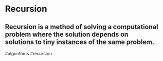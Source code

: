 
# Recursion
 
 ## **Recursion** is a method of solving a computational problem where the solution depends on solutions to tiny instances of the same problem.

#algorithms 
#recursion
